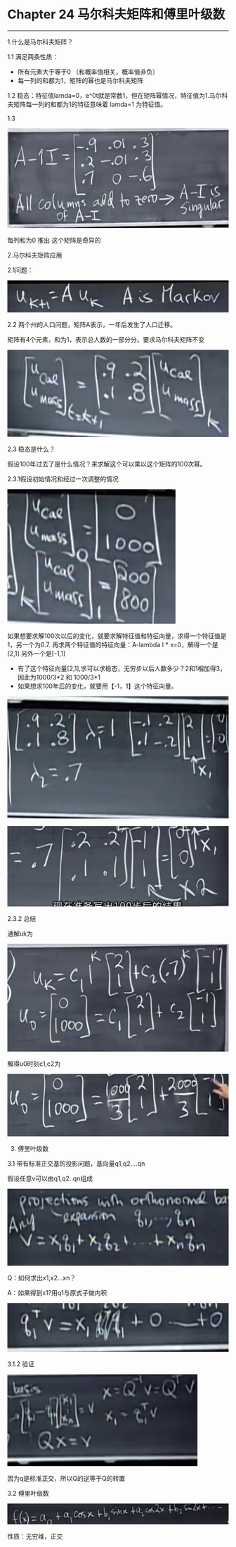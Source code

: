 # Chapter 24 马尔科夫矩阵和傅里叶级数

---

1.什么是马尔科夫矩阵？

1.1 满足两条性质：

* 所有元素大于等于0 （和概率值相关，概率值非负）
* 每一列的和都为1，矩阵的幂也是马尔科夫矩阵

1.2 稳态：特征值lamda=0，e^0t就是常数1，但在矩阵幂情况，特征值为1.马尔科夫矩阵每一列的和都为1的特征意味着 lamda=1 为特征值。

1.3 

![](/assets/微信图片_20180208103104.png)

每列和为0 推出 这个矩阵是奇异的

2.马尔科夫矩阵应用

2.1问题：

![](/assets/微信图片_20180208103123.png)

2.2 两个州的人口问题，矩阵A表示，一年后发生了人口迁移。

矩阵有4个元素，和为1，表示总人数的一部分分。要求马尔科夫矩阵不变

![](/assets/微信图片_20180208103125.png)

2.3 稳态是什么？

假设100年过去了是什么情况？来求解这个可以乘以这个矩阵的100次幂。

2.3.1假设初始情况和经过一次调整的情况

![](/assets/微信图片_20180208103126.png)

如果想要求解100次以后的变化，就要求解特征值和特征向量，求得一个特征值是1，另一个为0.7. 再求两个特征值的特征向量：A-lambda I \* x=0，解得一个是\[2,1\].另外一个是\[-1,1\]



* 有了这个特征向量\[2,1\],求可以求稳态，无穷步以后人数多少？2和1相加得3，因此为1000/3\*2 和 1000/3\*1
* 如果想求100年后的变化，就要用【-1，1】这个特征向量。

![](/assets/微信图片_20180208103128.png)

![](/assets/微信图片_20180208103130.png)

2.3.2 总结

通解uk为

![](/assets/微信图片_20180208103132.png)

解得u0时刻c1,c2为

![](/assets/微信图片_20180208103134.png)



3. 傅里叶级数

3.1 带有标准正交基的投影问题，基向量q1,q2....qn

假设任意v可以由q1,q2..qn组成

![](/assets/微信图片_20180208103135.png)

Q：如何求出x1,x2...xn？

A：如果得到x1?用q1与原式子做内积

![](/assets/微信图片_20180208103138.png)

3.1.2 验证

![](/assets/微信图片_20180208103140.png)

因为q是标准正交，所以Q的逆等于Q的转置



3.2 傅里叶级数

![](/assets/微信图片_20180208103142.png)

性质：无穷维，正交





